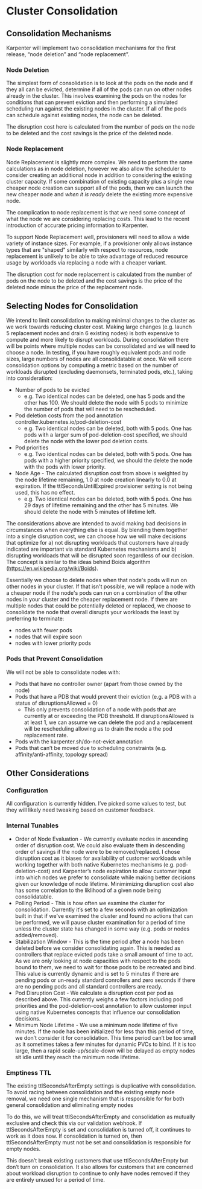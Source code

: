 # Cluster Consolidation

## Consolidation Mechanisms

Karpenter will implement two consolidation mechanisms for the first release, “node deletion” and “node replacement”.

### Node Deletion

The simplest form of consolidation is to look at the pods on the node and if they all can be evicted, determine if all of the pods can run on other nodes already in the cluster.  This involves examining the pods on the nodes for conditions that can prevent eviction and then performing a simulated scheduling run against the existing nodes in the cluster.  If all of the pods can schedule against existing nodes, the node can be deleted.

The disruption cost here is calculated from the number of pods on the node to be deleted and the cost savings is the price of the deleted node.

### Node Replacement

Node Replacement is slightly more complex.  We need to perform the same calculations as in node deletion, however we also allow the scheduler to  consider creating an additional node in addition to considering the existing cluster capacity.  If some combination of existing capacity plus a single new cheaper node creation can support all of the pods, then we can launch the new cheaper node and *when it is ready* delete the existing more expensive node.

The complication to node replacement is that we need some concept of what the node we are considering replacing costs.  This lead to the recent introduction of accurate pricing information to Karpenter.

To support Node Replacement well, provisioners will need to allow a wide variety of instance sizes.  For example, if a provisioner only allows instance types that are "shaped" similarly with respect to resources, node replacement is unlikely to be able to take advantage of reduced resource usage by workloads via replacing a node with a cheaper variant.

The disruption cost for node replacement is calculated from the number of pods on the node to be deleted and the cost savings is the price of the deleted node minus the price of the replacement node.

## Selecting Nodes for Consolidation

We intend to limit consolidation to making minimal changes to the cluster as we work towards reducing cluster cost. Making large changes (e.g. launch 5 replacement nodes and drain 6 existing nodes) is both expensive to compute and more likely to disrupt workloads. During consolidation there will be points where multiple nodes can be consolidated and we will need to choose a node. In testing, if you have roughly equivalent pods and node sizes, large numbers of nodes are all consolidatable at once. We will score consolidation options by computing a metric based on the number of workloads disrupted (excluding daemonsets, terminated pods, etc.), taking into consideration:

* Number of pods to be evicted
  * e.g. Two identical nodes can be deleted, one has 5 pods and the other has 100. We should delete the node with 5 pods to minimize the number of pods that will need to be rescheduled.
* Pod deletion costs from the pod annotation controller.kubernetes.io/pod-deletion-cost
  * e.g. Two identical nodes can be deleted, both with 5 pods.  One has pods with a larger sum of pod-deletion-cost specified, we should delete the node with the lower pod deletion costs.
* Pod priorities
  * e.g. Two identical nodes can be deleted, both with 5 pods.  One has pods with a higher priority specified, we should the delete the node with the pods with lower priority.
* Node Age - The calculated disruption cost from above is weighted by the node lifetime remaining, 1.0 at node creation linearly to 0.0 at expiration.  If the ttlSecondsUntilExpired provisioner setting is not being used, this has no effect.
  * e.g. Two identical nodes can be deleted, both with 5 pods.  One has 29 days of lifetime remaining and the other has 5 minutes.  We should delete the node with 5 minutes of lifetime left.

The considerations above are intended to avoid making bad decisions in circumstances when everything else is equal.  By blending them together into a single disruption cost, we can choose how we will make decisions that optimize for a) not disrupting workloads that customers have already indicated are important via standard Kubernetes mechanisms and b) disrupting workloads that will be disrupted soon regardless of our decision.  The concept is similar to the ideas behind Boids algorithm (https://en.wikipedia.org/wiki/Boids).

Essentially we choose to delete nodes when that node's pods will run on other nodes in your cluster. If that isn't possible, we will replace a node with a cheaper node if the node's pods can run on a combination of the other nodes in your cluster and the cheaper replacement node. If there are multiple nodes that could be potentially deleted or replaced, we choose to consolidate the node that overall disrupts your workloads the least by preferring to terminate:

* nodes with fewer pods
* nodes that will expire soon
* nodes with lower priority pods

### Pods that Prevent Consolidation

We will not be able to consolidate nodes with:

* Pods that have no controller owner (apart from those owned by the node)
* Pods that have a PDB that would prevent their eviction (e.g. a PDB with a status of  disruptionsAllowed = 0)
  * This only prevents consolidation of a node with pods that are currently at or exceeding the PDB threshold. If disruptionsAllowed is at least 1, we can assume we can delete the pod and a replacement will be rescheduling allowing us to drain the node a the pod replacement rate.
* Pods with the karpenter.sh/do-not-evict annotation
* Pods that can’t be moved due to scheduling constraints (e.g. affinity/anti-affinity, topology spread)


## Other Considerations

### Configuration

All configuration is currently hidden.  I’ve picked some values to test, but they will likely need tweaking based on customer feedback.

### Internal Tunables

* Order of Node Evaluation - We currently evaluate nodes in ascending order of disruption cost.  We could also evaluate them in descending order of savings if the node were to be removed/replaced.  I chose disruption cost as it biases for availability of customer workloads while working together with both native Kubernetes mechanisms (e.g. pod-deletion-cost) and Karpenter’s node expiration to allow customer input into which nodes we prefer to consolidate while making better decisions given our knowledge of node lifetime. Minimimizing disruption cost also has some correlation to the liklihood of a given node being consolidatable.
* Polling Period - This is how often we examine the cluster for consolidation.  Currently it’s set to a few seconds with an optimization built in that if we've examined the cluster and found no actions that can be performed, we will pause cluster examination for a period of time unless the cluster state has changed in some way (e.g. pods or nodes added/removed).
* Stabilization Window - This is the time period after a node has been deleted before we consider consolidating again.  This is needed as controllers that replace evicted pods take a small amount of time to act.  As we are only looking at node capacities with respect to the pods bound to them, we need to wait for those pods to be recreated and bind. This value is currently dynamic and is set to 5 minutes if there are pending pods or un-ready standard conrollers and zero seconds if there are no pending pods and all standard controllers are ready.
* Pod Disruption Cost - We calculate a disruption cost per pod as described above.  This currently weighs a few factors including pod priorities and the pod-deletion-cost annotation to allow customer input using native Kubernetes concepts that influence our consolidation decisions.
* Minimum Node Lifetime - We use a minimum node lifetime of five minutes. If the node has been initialized for less than this period of time, we don’t consider it for consolidation. This time period can’t be too small as it sometimes takes a few minutes for dynamic PVCs to bind.  If it is too large, then a rapid scale-up/scale-down will be delayed as empty nodes sit idle until they reach the minimum node lifetime.

### Emptiness TTL

The existing ttlSecondsAfterEmpty settings is duplicative with consolidation. To avoid racing between consolidation and the existing empty node removal, we need one single mechanism that is responsible for for both general consolidation and eliminating empty nodes

To do this, we will treat ttlSecondsAfterEmpty  and consolidation as mutually exclusive and check this via our validation webhook.  If ttlSecondsAfterEmpty is set and consolidation is turned off, it continues to work as it does now.  If consolidation is turned on, then ttlSecondsAfterEmpty must not be set and consolidation is responsible for empty nodes.

This doesn’t break existing customers that use ttlSecondsAfterEmpty but don’t turn on consolidation. It also allows for customers that are concerned about workload disruption to continue to only have nodes removed if they are entirely unused for a period of time.